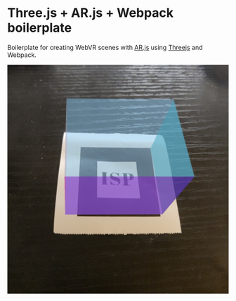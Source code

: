 # Three.js + AR.js + Webpack boilerplate

Boilerplate for creating WebVR scenes with [AR.js](https://ar-js-org.github.io/AR.js-Docs/) using [Threejs](https://threejs.org/) and Webpack. 

   ![Example](/ArjsTest/static/image.jpg)
